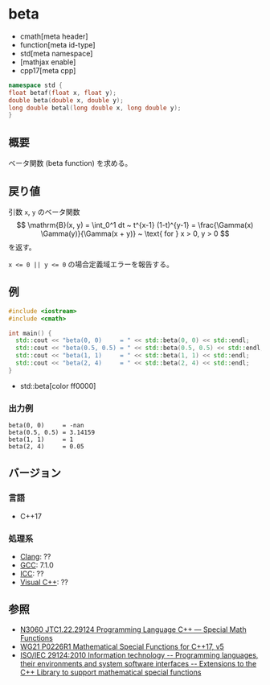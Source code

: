 # beta
* cmath[meta header]
* function[meta id-type]
* std[meta namespace]
* [mathjax enable]
* cpp17[meta cpp]

```cpp
namespace std {
float betaf(float x, float y);
double beta(double x, double y);
long double betal(long double x, long double y);
}
```

## 概要
ベータ関数 (beta function) を求める。

## 戻り値
引数 `x`, `y` のベータ関数
$$ \mathrm{B}(x, y) = \int_0^1 dt ~ t^{x-1} (1-t)^{y-1} = \frac{\Gamma(x) \Gamma(y)}{\Gamma(x + y)} ~ \text{ for } x > 0, y > 0 $$
を返す。

`x <= 0 || y <= 0` の場合定義域エラーを報告する。

## 例
```cpp
#include <iostream>
#include <cmath>

int main() {
  std::cout << "beta(0, 0)     = " << std::beta(0, 0) << std::endl;     // domain error
  std::cout << "beta(0.5, 0.5) = " << std::beta(0.5, 0.5) << std::endl; // pi
  std::cout << "beta(1, 1)     = " << std::beta(1, 1) << std::endl;     // 1
  std::cout << "beta(2, 4)     = " << std::beta(2, 4) << std::endl;     // 1 / 20
}
```
* std::beta[color ff0000]

### 出力例
```
beta(0, 0)     = -nan
beta(0.5, 0.5) = 3.14159
beta(1, 1)     = 1
beta(2, 4)     = 0.05
```

## バージョン
### 言語
- C++17

### 処理系
- [Clang](/implementation.md#clang): ??
- [GCC](/implementation.md#gcc): 7.1.0
- [ICC](/implementation.md#icc): ??
- [Visual C++](/implementation.md#visual_cpp): ??


## 参照
- [N3060 JTC1.22.29124 Programming Language C++ — Special Math Functions](http://www.open-std.org/jtc1/sc22/wg21/docs/papers/2010/n3060.pdf)
- [WG21 P0226R1 Mathematical Special Functions for C++17, v5](https://isocpp.org/files/papers/P0226R1.pdf)
- [ISO/IEC 29124:2010 Information technology -- Programming languages, their environments and system software interfaces -- Extensions to the C++ Library to support mathematical special functions](https://www.iso.org/standard/50511.html)
